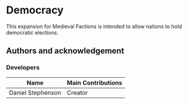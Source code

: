 # Democracy
This expansion for Medieval Factions is intended to allow nations to hold democratic elections.

## Authors and acknowledgement
### Developers
Name | Main Contributions
------------ | -------------
Daniel Stephenson | Creator
